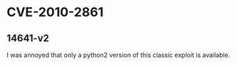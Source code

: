 # CVE-2010-2861
## 14641-v2
I was annoyed that only a python2 version of this classic exploit is available.
